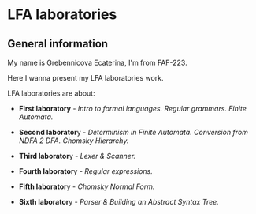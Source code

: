 #  LFA laboratories
## General information

My name is Grebennicova Ecaterina, I'm from FAF-223.

Here I wanna present my LFA laboratories work.

LFA laboratories are about:
- **First laboratory** - _Intro to formal languages. Regular grammars. Finite Automata._

- **Second laborator**y - _Determinism in Finite Automata. Conversion from NDFA 2 DFA. Chomsky Hierarchy._

- **Third laborator**y - _Lexer & Scanner._

- **Fourth laborator**y - _Regular expressions._

- **Fifth laborator**y - _Chomsky Normal Form._

- **Sixth laborator**y - _Parser & Building an Abstract Syntax Tree._
